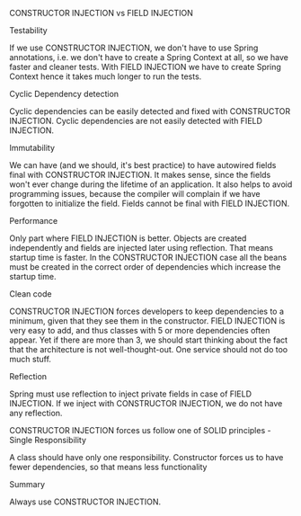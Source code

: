 CONSTRUCTOR INJECTION vs FIELD INJECTION

Testability

If we use CONSTRUCTOR INJECTION, we don't have to use
Spring annotations, i.e. we don't have to create a Spring Context at all, so we have faster
and cleaner tests.
With FIELD INJECTION we have to create Spring Context hence it takes much longer to run the tests.

Cyclic Dependency detection

Cyclic dependencies can be easily detected and fixed with CONSTRUCTOR INJECTION.
Cyclic dependencies are not easily detected with FIELD INJECTION.

Immutability

We can have (and we should, it's best practice) to have autowired fields final with CONSTRUCTOR INJECTION.
It makes sense, since the fields won't ever change during the lifetime of an application.
It also helps to avoid programming issues, because the compiler will complain
if we have forgotten to initialize the field.
Fields cannot be final with FIELD INJECTION.

Performance

Only part where FIELD INJECTION is better. Objects are created independently
and fields are injected later using reflection. That means startup time is faster.
In the CONSTRUCTOR INJECTION case all the beans must be created in the correct order
of dependencies which increase the startup time.

Clean code

CONSTRUCTOR INJECTION forces developers to keep dependencies to a minimum,
given that they see them in the constructor. FIELD INJECTION is very easy to add,
and thus classes with 5 or more dependencies often appear.
Yet if there are more than 3, we should start thinking about the fact
that the architecture is not well-thought-out.
One service should not do too much stuff.

Reflection

Spring must use reflection to inject private fields in case of FIELD INJECTION.
If we inject with CONSTRUCTOR INJECTION, we do not have any reflection.

CONSTRUCTOR INJECTION forces us follow one of SOLID principles - Single Responsibility

A class should have only one responsibility. Constructor forces us to have
fewer dependencies, so that means less functionality

Summary

Always use CONSTRUCTOR INJECTION.